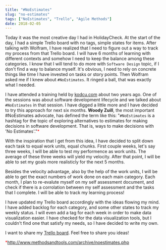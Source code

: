 ```yaml
---
title: "#NoEstimates"
slug: "no-estimates"
tags: ["NoEstimates", "Trello", "Agile Methods"]
date: 2018-02-05
---
```


Today it was the most creative day I had in HolidayCheck. At the start of the day, I had a simple Trello board with no tags, simple states for items. After talking with Wolfram, I have realized that I need to figure out a way to track my process from that Trello board. I will have 6 months of learning with different contexts and somehow I need to keep the balance among these categories. I know that I will tend to do more with `Software Design` topic, if I don't find a way to balance myself. It's obvious, I need to rely on concrete things like time I have invested on tasks or story points. Then Wolfram asked me if I knew about `#NoEstimates`. It ringed a ball, that was exactly what I needed.

I have attended a training held by [kodcu.com](www.kodcu.com) about two years ago. One of the sessions was about software development lifecycle and we talked about `#NoEstimates` in that session. I have digged a little more and I have decided to try this approach for next six months. **Woody Zuill**, the most important #NoEstimates advocate, has defined the term like this: "`#NoEstimates` is a hashtag for the topic of exploring alternatives to estimates for making decisions in software development. That is, ways to make decisions with 'No Estimates'."<span style="color:red">*</span> 

With the inspiration that I get from this idea, I have decided to split down each task to equal work units, equal chunks. First couple weeks, let's say three weeks, I will be able to test my performence as work units. The average of these three weeks will yield my velocity. After that point, I will be able to set my goals more realisticly for the next 5 months.

Besides the velocity advantage, also by the help of the work units, I will be able to get the exact numbers of work done on each main category. Each month, I plan to re-evalute myself on my self assessment document, and check if there is a corrolation between my self assessment and the tasks that I complete. I will be able to track my learning process!

I have updated my Trello board accordingly with the ideas flowing my mind. I have added backlog for each category, and some other states to track my weekly status. I will even add a tag for each week in order to make data visualization easier. I have checked for the data visualization tools, but I couldn't find one that satisfy my needs, so I have decided to write my own.

I want to share my [Trello board](https://trello.com/b/KlLdup7o/ugurcan-sengit-apprenticeship-board). Feel free to share you ideas!

<span style="color:red">*</span>http://www.methodsandtools.com/archive/noestimates.php